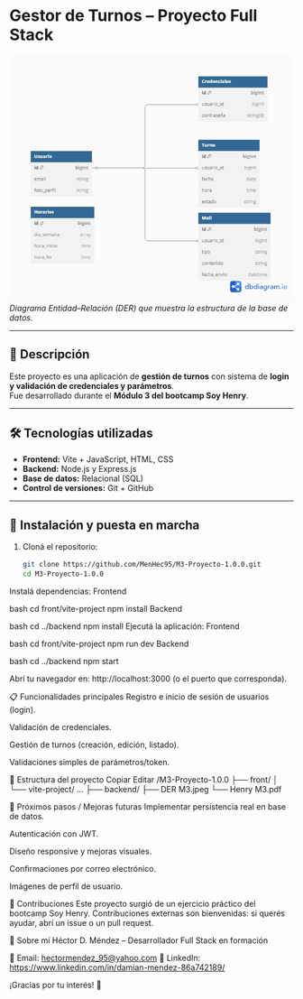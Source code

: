 # Gestor de Turnos – Proyecto Full Stack

![Diagrama Entidad-Relación](DER%20M3.jpeg)  
*Diagrama Entidad–Relación (DER) que muestra la estructura de la base de datos.*

---

## 📌 Descripción
Este proyecto es una aplicación de **gestión de turnos** con sistema de **login y validación de credenciales y parámetros**.  
Fue desarrollado durante el **Módulo 3 del bootcamp Soy Henry**.

---

## 🛠 Tecnologías utilizadas
- **Frontend:** Vite + JavaScript, HTML, CSS  
- **Backend:** Node.js y Express.js  
- **Base de datos:** Relacional (SQL)  
- **Control de versiones:** Git + GitHub  

---

## 🚀 Instalación y puesta en marcha

1. Cloná el repositorio:
   ```bash
   git clone https://github.com/MenHec95/M3-Proyecto-1.0.0.git
   cd M3-Proyecto-1.0.0
Instalá dependencias:
Frontend

bash
cd front/vite-project
npm install
Backend

bash
cd ../backend
npm install
Ejecutá la aplicación:
Frontend

bash
cd front/vite-project
npm run dev
Backend

bash
cd ../backend
npm start

Abrí tu navegador en:
http://localhost:3000 (o el puerto que corresponda).

📋 Funcionalidades principales
Registro e inicio de sesión de usuarios (login).

Validación de credenciales.

Gestión de turnos (creación, edición, listado).

Validaciones simples de parámetros/token.

📂 Estructura del proyecto
Copiar
Editar
/M3-Proyecto-1.0.0
├── front/
│   └── vite-project/ …
├── backend/
├── DER M3.jpeg
└── Henry M3.pdf

🔮 Próximos pasos / Mejoras futuras
Implementar persistencia real en base de datos.

Autenticación con JWT.

Diseño responsive y mejoras visuales.

Confirmaciones por correo electrónico.

Imágenes de perfil de usuario.

🤝 Contribuciones
Este proyecto surgió de un ejercicio práctico del bootcamp Soy Henry.
Contribuciones externas son bienvenidas: si querés ayudar, abrí un issue o un pull request.

👤 Sobre mí
Héctor D. Méndez – Desarrollador Full Stack en formación

📧 Email: hectormendez_95@yahoo.com
🔗 LinkedIn: https://www.linkedin.com/in/damian-mendez-86a742189/

¡Gracias por tu interés! 🚀
